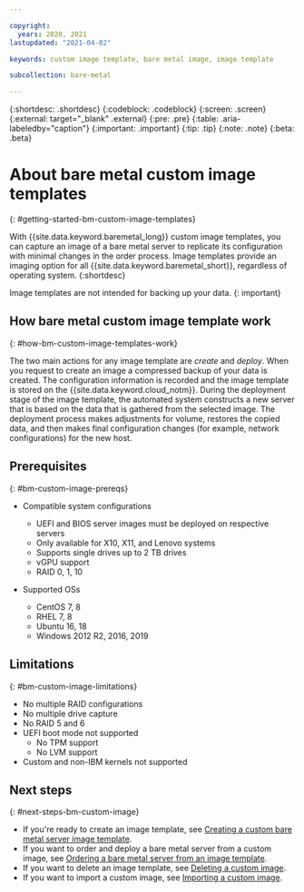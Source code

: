 ```yaml
---

copyright:
  years: 2020, 2021
lastupdated: "2021-04-02"

keywords: custom image template, bare metal image, image template

subcollection: bare-metal

---
```


{:shortdesc: .shortdesc}
{:codeblock: .codeblock}
{:screen: .screen}
{:external: target="_blank" .external}
{:pre: .pre}
{:table: .aria-labeledby="caption"}
{:important: .important}
{:tip: .tip}
{:note: .note}
{:beta: .beta}

# About bare metal custom image templates
{: #getting-started-bm-custom-image-templates}

With {{site.data.keyword.baremetal_long}} custom image templates, you can capture an image of a bare metal server to replicate its configuration with minimal changes in the order process. Image templates provide an imaging option for all {{site.data.keyword.baremetal_short}}, regardless of operating system. 
{:shortdesc}

Image templates are not intended for backing up your data.
{: important}

## How bare metal custom image template work
{: #how-bm-custom-image-templates-work}

The two main actions for any image template are _create_ and _deploy_. When you request to create an image a compressed backup of your data is created. The configuration information is recorded and the image template is stored on the {{site.data.keyword.cloud_notm}}. During the deployment stage of the image template, the automated system constructs a new server that is based on the data that is gathered from the selected image. The deployment process makes adjustments for volume, restores the copied data, and then makes final configuration changes (for example, network configurations) for the new host.

## Prerequisites 
{: #bm-custom-image-prereqs}

* Compatible system configurations 
  - UEFI and BIOS server images must be deployed on respective servers
  - Only available for X10, X11, and Lenovo systems
  - Supports single drives up to 2 TB drives
  - vGPU support
  - RAID 0, 1, 10 
  
* Supported OSs
  - CentOS 7, 8
  <!--- Debian 9-->
  - RHEL 7, 8
  - Ubuntu 16, 18
  - Windows 2012 R2, 2016, 2019

## Limitations
{: #bm-custom-image-limitations}

  - No multiple RAID configurations
  - No multiple drive capture
  - No RAID 5 and 6
  - UEFI boot mode not supported
    - No TPM support
    - No LVM support
  - Custom and non-IBM kernels not supported

## Next steps
{: #next-steps-bm-custom-image}

* If you're ready to create an image template, see [Creating a custom bare metal server image template](/docs/bare-metal?topic=bare-metal-bm-create-custom-image-template).
* If you want to order and deploy a bare metal server from a custom image, see [Ordering a bare metal server from an image template](/docs/bare-metal?topic=bare-metal-ordering-bm-from-image-template).
* If you want to delete an image template, see [Deleting a custom image](/docs/bare-metal?topic=bare-metal-delete-bm-custom-image).
* If you want to import a custom image, see [Importing a custom image](/docs/bare-metal?topic=bare-metal-import-bm-custom-image).
